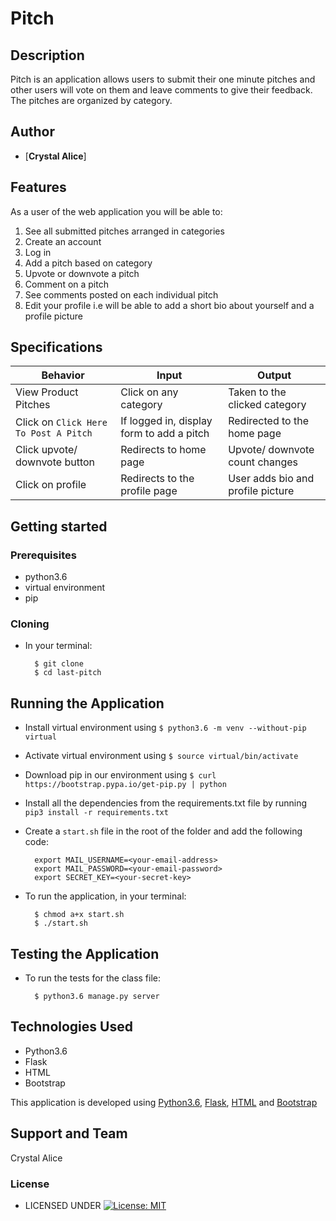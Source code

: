 #  Pitch

## Description
Pitch is an application allows users to submit their one minute pitches and other users will vote on them and leave comments to give their feedback. The pitches are organized by category.


## Author

* [**Crystal Alice**]

## Features

As a user of the web application you will be able to:

1. See all submitted pitches arranged in categories
2. Create an account
3. Log in
4. Add a pitch based on category
5. Upvote or downvote a pitch
6. Comment on a pitch
7. See comments posted on each individual pitch
8. Edit your profile i.e will be able to add a short bio about yourself and a profile picture

## Specifications
| Behavior            | Input                         | Output                        |
| ------------------- | ----------------------------- | ----------------------------- |
| View Product Pitches | Click on any category | Taken to the clicked category | Click on `Click Here To Post A Pitch` | Redirected to the login page | Signs In/ Signs Up |
| Click on `Click Here To Post A Pitch` | If logged in, display form to add a pitch | Redirected to the home page |
| Click upvote/ downvote button | Redirects to home page | Upvote/ downvote count changes | Click add comment button | Redirects to the comment page | Displays a comment form | Click on Sign Out | Redirects to the home page | Signs user out |
| Click on profile | Redirects to the profile page | User adds bio and profile picture |



## Getting started
### Prerequisites
* python3.6
* virtual environment
* pip

### Cloning
* In your terminal:

        $ git clone
        $ cd last-pitch

## Running the Application
* Install virtual environment using `$ python3.6 -m venv --without-pip virtual`
* Activate virtual environment using `$ source virtual/bin/activate`
* Download pip in our environment using `$ curl https://bootstrap.pypa.io/get-pip.py | python`
* Install all the dependencies from the requirements.txt file by running `pip3 install -r requirements.txt`
* Create a `start.sh` file in the root of the folder and add the following code:

        export MAIL_USERNAME=<your-email-address>
        export MAIL_PASSWORD=<your-email-password>
        export SECRET_KEY=<your-secret-key>

* To run the application, in your terminal:

        $ chmod a+x start.sh
        $ ./start.sh

## Testing the Application
* To run the tests for the class file:

        $ python3.6 manage.py server

## Technologies Used
* Python3.6
* Flask
* HTML
* Bootstrap

This application is developed using [Python3.6](https://www.python.org/doc/), [Flask](http://flask.palletsprojects.com/en/1.1.x/), [HTML](https://getbootstrap.com/) and [Bootstrap](https://getbootstrap.com/)


## Support and Team
Crystal Alice


### License

* LICENSED UNDER  [![License: MIT](https://img.shields.io/badge/License-MIT-yellow.svg)](license/MIT)
